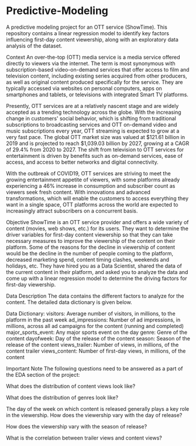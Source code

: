 # Predictive-Modeling
A predictive modeling project for an OTT service (ShowTime). This repository contains a linear regression model to identify key factors influencing first-day content viewership, along with an exploratory data analysis of the dataset.

Context
An over-the-top (OTT) media service is a media service offered directly to viewers via the internet. The term is most synonymous with subscription-based video-on-demand services that offer access to film and television content, including existing series acquired from other producers, as well as original content produced specifically for the service. They are typically accessed via websites on personal computers, apps on smartphones and tablets, or televisions with integrated Smart TV platforms.

Presently, OTT services are at a relatively nascent stage and are widely accepted as a trending technology across the globe. With the increasing change in customers' social behavior, which is shifting from traditional subscriptions to broadcasting services and OTT on-demand video and music subscriptions every year, OTT streaming is expected to grow at a very fast pace. The global OTT market size was valued at $121.61 billion in 2019 and is projected to reach $1,039.03 billion by 2027, growing at a CAGR of 29.4% from 2020 to 2027. The shift from television to OTT services for entertainment is driven by benefits such as on-demand services, ease of access, and access to better networks and digital connectivity.

With the outbreak of COVID19, OTT services are striving to meet the growing entertainment appetite of viewers, with some platforms already experiencing a 46% increase in consumption and subscriber count as viewers seek fresh content. With innovations and advanced transformations, which will enable the customers to access everything they want in a single space, OTT platforms across the world are expected to increasingly attract subscribers on a concurrent basis.

 

Objective
ShowTime is an OTT service provider and offers a wide variety of content (movies, web shows, etc.) for its users. They want to determine the driver variables for first-day content viewership so that they can take necessary measures to improve the viewership of the content on their platform. Some of the reasons for the decline in viewership of content would be the decline in the number of people coming to the platform, decreased marketing spend, content timing clashes, weekends and holidays, etc. They have hired you as a Data Scientist, shared the data of the current content in their platform, and asked you to analyze the data and come up with a linear regression model to determine the driving factors for first-day viewership.

 

Data Description
The data contains the different factors to analyze for the content. The detailed data dictionary is given below.

Data Dictionary:
visitors: Average number of visitors, in millions, to the platform in the past week
ad_impressions: Number of ad impressions, in millions, across all ad campaigns for the content (running and completed)
major_sports_event: Any major sports event on the day
genre: Genre of the content
dayofweek: Day of the release of the content
season: Season of the release of the content
views_trailer: Number of views, in millions, of the content trailer
views_content: Number of first-day views, in millions, of the content
 

Important Note
The following questions need to be answered as a part of the EDA section of the project:

What does the distribution of content views look like?

What does the distribution of genres look like?

The day of the week on which content is released generally plays a key role in the viewership. How does the viewership vary with the day of release?

How does the viewership vary with the season of release?

What is the correlation between trailer views and content views?
